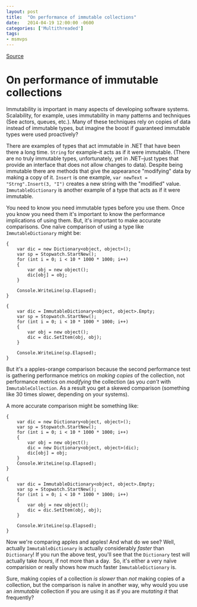 ```yaml
---
layout: post
title:  "On performance of immutable collections"
date:   2014-04-19 12:00:00 -0600
categories: ['Multithreaded']
tags:
- msmvps
---
```

[Source](http://pr-blog.azurewebsites.net/2014/04/20/on-performance-of-immutable-collections/ "Permalink to On performance of immutable collections")

# On performance of immutable collections

Immutability is important in many aspects of developing software systems. Scalability, for example, uses immutability in many patterns and techniques (See actors, queues, etc.). Many of these techniques rely on copies of data instead of immutable types, but imagine the boost if guaranteed immutable types were used proactively?

There are examples of types that act immutable in .NET that have been there a long time. `String` for example–it acts as if it were immutable. (There are no truly immutable types, unfortunately, yet in .NET–just types that provide an interface that does not allow changes to data). Despite being immutable there are methods that give the appearance "modifying" data by making a copy of it. `Insert` is one example, `var newText = "Strng".Insert(3, "I")` creates a new string with the "modified" value. `ImmutableDictionary` is another example of a type that acts as if it were immutable.

You need to know you need immutable types before you use them. Once you know you need them it's important to know the performance implications of using them. But, it's important to make accurate comparisons. One naïve comparison of using a type like `ImmutableDictionary` might be:
    
    
    {
        var dic = new Dictionary<object, object>();
        var sp = Stopwatch.StartNew();
        for (int i = 0; i < 10 * 1000 * 1000; i++)
        {
            var obj = new object();
            dic[obj] = obj;
        }
    
        Console.WriteLine(sp.Elapsed);
    }
    
    {
        var dic = ImmutableDictionary<object, object>.Empty;
        var sp = Stopwatch.StartNew();
        for (int i = 0; i < 10 * 1000 * 1000; i++)
        {
            var obj = new object();
            dic = dic.SetItem(obj, obj);
        }
    
        Console.WriteLine(sp.Elapsed);
    }

But it's a apples-orange comparison because the second performance test is gathering performance metrics on _making copies_ of the collection, not performance metrics on _modifying_ the collection (as you _can't_ with `ImmutableCollection`. As a result you get a skewed comparison (something like 30 times slower, depending on your systems).

A more accurate comparison might be something like:
    
    
    {
        var dic = new Dictionary<object, object>();
        var sp = Stopwatch.StartNew();
        for (int i = 0; i < 10 * 1000 * 1000; i++)
        {
            var obj = new object();
            dic = new Dictionary<object, object>(dic);
            dic[obj] = obj;
        }
        Console.WriteLine(sp.Elapsed);
    }
    
    {
        var dic = ImmutableDictionary<object, object>.Empty;
        var sp = Stopwatch.StartNew();
        for (int i = 0; i < 10 * 1000 * 1000; i++)
        {
            var obj = new object();
            dic = dic.SetItem(obj, obj);
        }
    
        Console.WriteLine(sp.Elapsed);
    }

Now we're comparing apples and apples! And what do we see? Well, actually `ImmutableDictionary` is actually considerably _faster_ than `Dictionary`! If you run the above test, you'll see that the `Dictionary` test will actually take _hours_, if not more than a day.  So, it's either a very naïve comparision or really shows how much faster `ImmutableDictionary` is.

Sure, making copies of a collection _is slower_ than _not_ making copies of a collection, but the comparison is naïve in another way, why would you use an _immutable_ collection if you are using it as if you are _mutating it_ that frequently?

